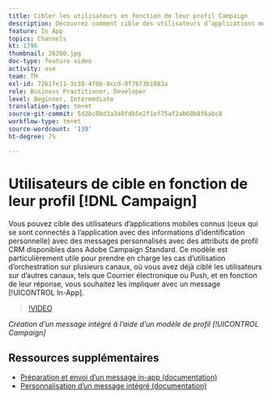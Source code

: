 ```yaml
---
title: Cibler les utilisateurs en fonction de leur profil Campaign
description: Découvrez comment cible des utilisateurs d’applications mobiles connus avec des messages personnalisés avec des attributs de profil CRM.
feature: In App
topics: Channels
kt: 1796
thumbnail: 26200.jpg
doc-type: feature video
activity: use
team: TM
exl-id: 72b1fe11-3c38-4f0b-8ccd-0f7b73b1083a
role: Business Practitioner, Developer
level: Beginner, Intermediate
translation-type: tm+mt
source-git-commit: 5d2bc8bd3a3a0fdb5e2f1ef75af2ab60b8f6abc8
workflow-type: tm+mt
source-wordcount: '139'
ht-degree: 7%

---
```


# Utilisateurs de cible en fonction de leur profil [!DNL Campaign]

Vous pouvez cible des utilisateurs d’applications mobiles connus (ceux qui se sont connectés à l’application avec des informations d’identification personnelle) avec des messages personnalisés avec des attributs de profil CRM disponibles dans Adobe Campaign Standard. Ce modèle est particulièrement utile pour prendre en charge les cas d’utilisation d’orchestration sur plusieurs canaux, où vous avez déjà ciblé les utilisateurs sur d’autres canaux, tels que Courrier électronique ou Push, et en fonction de leur réponse, vous souhaitez les impliquer avec un message [!UICONTROL In-App].

>[!VIDEO](https://video.tv.adobe.com/v/26200?quality=12)

*Création d’un message intégré à l’aide d’un modèle de profil  [!UICONTROL Campaign]*

## Ressources supplémentaires

* [Préparation et envoi d’un message in-app (documentation)](https://docs.adobe.com/content/help/en/campaign-standard/using/communication-channels/in-app-messaging/preparing-and-sending-an-in-app-message.html)
* [Personnalisation d’un message intégré (documentation)](https://docs.adobe.com/content/help/en/campaign-standard/using/communication-channels/in-app-messaging/customizing-an-in-app-message.html)
